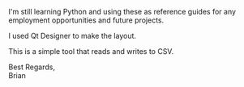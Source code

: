 I'm still learning Python and using these as reference guides for any employment opportunities and future projects.

I used Qt Designer to make the layout.

This is a simple tool that reads and writes to CSV.

Best Regards,<br/>
Brian
